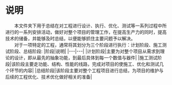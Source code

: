 # 说明
&#8195;&#8195;本文件夹下用于总结在对工程进行设计、执行、优化、测试等一系列过程中所进行的一系列安排活动，做好对整个项目的管理工作，在提高生产力的同时，提高技术的储备，并能够及时总结，以便能够抓住主要问题予以解决。</br>
&#8195;&#8195;对于一项特定的工程，通常将其划分为三个阶段进行执行：计划阶段、施工测试阶段、总结阶段:
|阶段|说明|
|---|---|
|计划阶段|主要为对整个项目从需求到理论的设计，即从最先的抽象功能，到最后具体到每一个数值与器件|
|施工测试阶段|该阶段主要走功能、结构、性能的线路，完成对项目的使施工、优化和测试几个环节的内容|
|总结阶段|该阶段主要对整个工程项目进行总结，为项目的维护与后续的工程优化、技术优化做好相关的准备|
